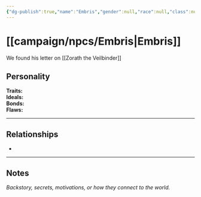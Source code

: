```yaml
---
{"dg-publish":true,"name":"Embris","gender":null,"race":null,"class":null,"level":null,"alignment":null,"background":null,"role":null,"status":null,"current_location":null,"affiliation":["[[campaign/npcs/Zorath the Veilbinder\|Zorath the Veilbinder]]","[[Torrain, the Tideborn Sage]]","[[Sylphine, the Whispering Gale]]"],"first_appearance":null,"description":null,"tags":["character","npc"],"permalink":"/campaign/npcs/embris/","dgPassFrontmatter":true,"noteIcon":"","created":"2025-10-26T14:50:45.500-07:00","updated":"2025-10-27T13:37:10.172-07:00"}
---
```


# [[campaign/npcs/Embris\|Embris]]
We found his letter on [[Zorath the Veilbinder]]
## Personality
**Traits:**  
**Ideals:**  
**Bonds:**  
**Flaws:**  

---

## Relationships
- 

---

## Notes
*Backstory, secrets, motivations, or how they connect to the world.*